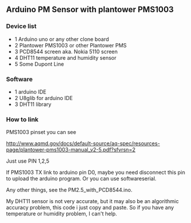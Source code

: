 ## Arduino PM Sensor with plantower PMS1003

### Device list

* 1 Arduino uno or any other clone board
* 2 Plantower PMS1003 or other Plantower PMS
* 3 PCD8544 screen aka. Nokia 5110 screen
* 4 DHT11 temperature and humidity sensor
* 5 Some Dupont Line

### Software

* 1 arduino IDE 
* 2 U8glib for arduino IDE 
* 3 DHT11 library

### How to link

PMS1003 pinset you can see

http://www.aqmd.gov/docs/default-source/aq-spec/resources-page/plantower-pms1003-manual_v2-5.pdf?sfvrsn=2

Just use PIN 1,2,5

If PMS1003 TX link to arduino pin D0, maybe you need disconnect this pin to upload the arduino program. Or you can use softwareserial.

Any other things, see the PM2.5_with_PCD8544.ino.

My DHT11 sensor is not very accurate, but it may also be an algorithmic accuracy problem, this code i just copy and paste. So if you have any temperature or humidity problem, I can't help.

